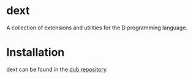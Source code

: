 dext
====
A collection of extensions and utilities for the D programming language.

Installation
============

dext can be found in the [dub repository](http://code.dlang.org/packages/dext).
